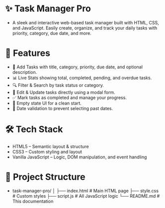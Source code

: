 # ✨ Task Manager Pro

- A sleek and interactive web-based task manager built with HTML, CSS, and JavaScript. Easily create, organize, and track your daily tasks with priority, category, due date, and more.

# 📌 Features

- 📝 Add Tasks with title, category, priority, due date, and optional description.
- 📊 Live Stats showing total, completed, pending, and overdue tasks.
- 🔍 Filter & Search by task status or category.
- 🧰 Edit & Update tasks directly using a modal form.
- ✅ Mark tasks as completed and manage your progress.
- 🚫 Empty state UI for a clean start.
- 📅 Date validation to prevent selecting past dates.

# 🛠️ Tech Stack

- HTML5 – Semantic layout & structure
- CSS3 – Custom styling and layout
- Vanilla JavaScript – Logic, DOM manipulation, and event handling

# 📂 Project Structure

- task-manager-pro/
  │
  ├── index.html # Main HTML page
  ├── style.css # Custom styles
  ├── script.js # All JavaScript logic
  └── README.md # This documentation
